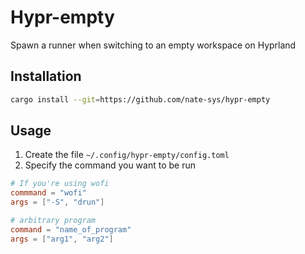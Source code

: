 # Hypr-empty
Spawn a runner when switching to an empty workspace on Hyprland

## Installation

```sh 
cargo install --git=https://github.com/nate-sys/hypr-empty
```

## Usage
1) Create the file `~/.config/hypr-empty/config.toml`
2) Specify the command you want to be run 
```toml
# If you're using wofi
commmand = "wofi"
args = ["-S", "drun"]

# arbitrary program
command = "name_of_program"
args = ["arg1", "arg2"]
```
